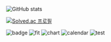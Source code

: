 

![GitHub stats](https://github-readme-stats.vercel.app/api?username=pyoki32&count_private=true&show_icons=true&theme=dracula)

[![Solved.ac
프로필](http://mazassumnida.wtf/api/mini/generate_badge?boj=pyob32)](https://solved.ac/pyob32)

![badge](https://github-readme-developer-health.com/cards/badge?username=pyoki32&theme=dark)
![fit](https://github-readme-developer-health.com/cards/fit?username=pyoki32&theme=dark)
![chart](https://github-readme-developer-health.com/cards/chart?username=pyoki32)
![calendar](https://github-readme-developer-health.com/cards/calendar?username=pyoki32&theme=sky)
![test](https://github-readme-developer-health.com/cards/badge?username=pyoki32&size=1.5&theme=forest)


